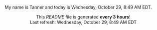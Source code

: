 My name is Tanner and today is Wednesday, October 29, 8:49 AM EDT.

<p align="center">This <i>README</i> file is generated <b>every 3 hours</b>!</br>Last refresh: Wednesday, October 29, 8:49 AM EDT<br /></p>
